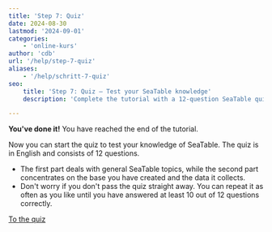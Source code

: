 ```yaml
---
title: 'Step 7: Quiz'
date: 2024-08-30
lastmod: '2024-09-01'
categories:
    - 'online-kurs'
author: 'cdb'
url: '/help/step-7-quiz'
aliases:
    - '/help/schritt-7-quiz'
seo:
    title: 'Step 7: Quiz – Test your SeaTable knowledge'
    description: 'Complete the tutorial with a 12-question SeaTable quiz. Answer general and project-related questions. Repeat as often as needed until you score at least 10 correct.'

---
```


**You've done it!** You have reached the end of the tutorial.

Now you can start the quiz to test your knowledge of SeaTable. The quiz is in English and consists of 12 questions.

- The first part deals with general SeaTable topics, while the second part concentrates on the base you have created and the data it collects.
- Don't worry if you don't pass the quiz straight away. You can repeat it as often as you like until you have answered at least 10 out of 12 questions correctly.

[To the quiz](https://tally.so/r/wk5BXr)
